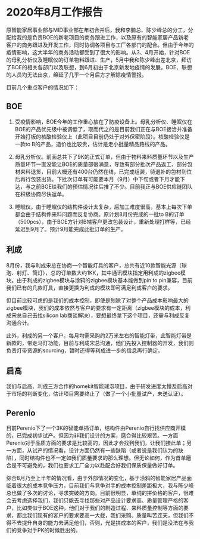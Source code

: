 # 2020年8月工作报告

原智能家居事业部与MID事业部在年初合并后，我和李鹏总、陈少峰总的分工，分配给我的是负责BOE的新老项目的商务跟进工作，以及原有的智能家居产品新老客户的商务跟进及开发工作，同时协调各项目与工厂各部门的配合。但由于今年的疫情影响，这大半年的商务活动都受到了很大的影响。从3、4月开始，针对BOE的母乳分析仪及睡眠仪的订单物料跟进、生产，5月中我和陈少峰出差北京，拜访了BOE的相关各部门以及联想，到6月初由于北京新发地疫情的发展，BOE、联想的人员均无法出京，绵延了几乎一个月后方才解除疫情警报。

目前几个重点客户的情况如下：

## BOE

1. 受疫情影响，BOE今年的工作重心放在了防疫设备上。母乳分析仪、睡眠仪在BOE的产品优先级中被调低了，取而代之的是目前我们正在与BOE接洽并准备开始打板的核酸检验仪上（此项目目前仍处于对外保密阶段）。核酸检验仪是一款to B的产品，造价也比较贵，估计是走小批量精品路线的产品。

2. 母乳分析仪。前面总共下了9K的正式订单，但由于物料来料质量环节以及生产质量环节一直没能让BOE的质量部很满意，导致有部分批次产品返工、部分包材来料退货，目前大概还有400台仍然在线，已完成组装，待退补的包材到位后再行包装出货。下批次订单有可能要本月（9月）中下旬或者下月才能下达，与之前BOE给我们的预估情况往后推了不少。目前我正与BOE供应链团队在积极协商尽快返单。

3. 睡眠仪。由于睡眠仪的结构件设计太复杂，后加工难度很高，基本上每次下单都会由于结构件来料问题而反复协商。原计划8月份完成的一批to B的订单（500pcs），由于BOE方针对B端客户更改包装设计，重新处理打样等，已经延迟到9月了。预计9月能完成此批订单的生产。

## 利成

8月份，我与利成宋总在协商一个智能灯具的客户，总共有近10款智能光源（球泡、射灯、筒灯），总的订单数大约1KK，其中通讯模块指定用利成的zigbee模块。由于利成的zigbee模块与涂鸦的zigbee模块基本能做到pin to pin兼容，目前我们已有的几款灯具，直接更换为利成的模块即可满足利成客户的要求。

但目前比较可虑的是我们的成本控制，即使是刨除了对整个产品成本影响最大的zigbee模块，我们的成本依然与客户的要求有一定距离（zigbee模块的成本，利成宋总自己去找silicon lab商谈解决），要想最终拿下这个项目，还需与利成反复沟通合计。

此外，利成的另一个客户，每月均需采购约2万米左右的智能灯带，此智能灯带是新款的，带走马灯功能，目前与利成宋总沟通，他们先投入控制器的开发，我们则负责灯带资源的sourcing，暂时还得等利成进一步的信息再行确定。

## 启高

我们与启高、利成三方合作的homekit智能球泡项目，由于研发进度太慢及启高对于市场的判断变化，估计项目需要终止了（做了一个小批量试产，未送认证）。

## Perenio

目前Perenio下了一个3K的智能单插订单，结构件由Perenio自行找供应商开模的，已完成初步试产。但因为非我们设计的方案，磨合得比较艰苦。一方面Perenio对于品质方面的要求是比较高的，因此才会找到我们，让我们接此单；另一方面，从试产的情况看，设计方面仍然有一些缺陷（或者说是我们认为的缺陷），同时结构件也不一定如我们质量要求的那么理想。但无论如何，作为首单磨合是不可避免的，我们也要求工厂全力以赴配合好我们保质保量做好订单。

综合8月乃至上半年的情况看，由于外部情况的变化，基于涂鸦的智能家居产品面临着很大的成本竞争压力，目前我们与竞争对手的成本控制差距极大，我与陈少峰总也做了多次的讨论，寻求突破的方向。目前很明显，单纯的拼价格的客户，很难会去考虑选择我们，我们只能去寻找那些对产品设计要求高、质量管理严格的客户，比如类似于BOE这种，他们对于我们的制造过程、来料质量控制等方面的要求，都比我们现有的客户的要求要高一大截，我们采购、质量叫苦连天，但我们不得不去提升自身的能力去满足他们，否则，光是拼成本的客户，我们是没法在与我们的竞争对手PK的时候胜出的。